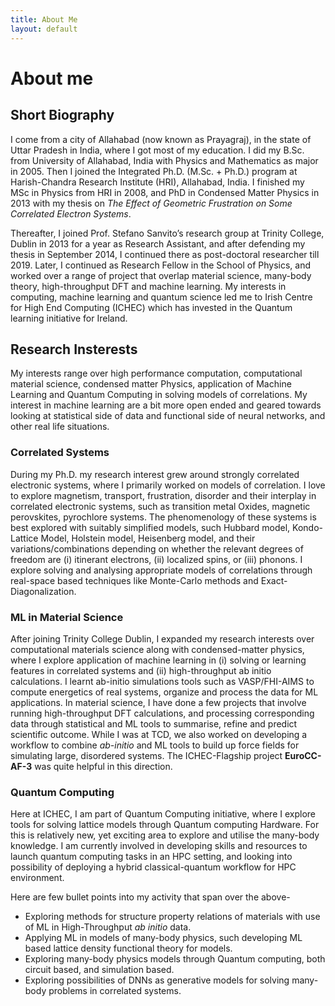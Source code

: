 ```yaml
---
title: About Me
layout: default
---
```


# About me

## Short Biography
I come from a city of Allahabad (now known as Prayagraj), in the state of Uttar Pradesh in India, where I got most of my education. I did my B.Sc. from University of Allahabad, India with Physics and Mathematics as major in 2005. Then I joined the Integrated Ph.D. (M.Sc. + Ph.D.) program at Harish-Chandra Research Institute (HRI), Allahabad, India. I finished my MSc in Physics from HRI in 2008, and PhD in Condensed Matter Physics in 2013 with my thesis on *The Effect of Geometric Frustration on Some Correlated Electron Systems*.

Thereafter, I joined Prof. Stefano Sanvito’s research group at Trinity College, Dublin in 2013 for a year as Research Assistant, and after defending my thesis in September 2014, I continued there as post-doctoral researcher till 2019. Later, I continued as Research Fellow in the School of Physics, and worked over a range of project that overlap material science, many-body theory, high-throughput DFT and machine learning. My interests in computing, machine learning and quantum science led me to Irish Centre for High End Computing (ICHEC) which has invested in the Quantum learning initiative for Ireland. 

## Research Insterests
My interests range over high performance computation, computational material science, condensed matter Physics, application of Machine Learning and Quantum Computing in solving models of correlations. My interest in machine learning are a bit more open ended and geared towards looking at statistical side of data and functional side of neural networks, and other real life situations.

### Correlated Systems
During my Ph.D. my research interest grew around strongly correlated electronic systems, where I primarily worked on models of correlation. I love to explore magnetism, transport, frustration, disorder and their interplay in correlated electronic systems, such as transition metal Oxides, magnetic perovskites, pyrochlore systems. The phenomenology of these systems is best explored with suitably simplified models, such Hubbard model, Kondo-Lattice Model, Holstein model, Heisenberg model, and their variations/combinations depending on whether the relevant degrees of freedom are (i) itinerant electrons, (ii) localized spins, or (iii) phonons. I explore solving and analysing appropriate models of correlations through real-space based techniques like Monte-Carlo methods and Exact-Diagonalization.

### ML in Material Science
After joining Trinity College Dublin, I expanded my research interests over computational materials science along with condensed-matter physics, where I explore application of machine learning in (i) solving or learning features in correlated systems and (ii) high-throughput ab initio calculations. I learnt ab-initio simulations tools such as VASP/FHI-AIMS to compute energetics of real systems, organize and process the data for ML applications. In material science, I have done a few projects that involve running high-throughput DFT calculations, and processing corresponding data through statistical and ML tools to summarise, refine and predict scientific outcome. While I was at TCD, we also worked on developing a workflow to combine *ab-initio* and ML tools to build up force fields for simulating large, disordered systems. The ICHEC-Flagship project **EuroCC-AF-3** was quite helpful in this direction.

### Quantum Computing
Here at ICHEC, I am part of Quantum Computing initiative, where I explore tools for solving lattice models through Quantum computing Hardware. For this is relatively new, yet exciting area to explore and utilise the many-body knowledge. I am currently involved in developing skills and resources to launch quantum computing tasks in an HPC setting, and looking into possibility of deploying a hybrid classical-quantum workflow for HPC environment.

Here are few bullet points into my activity that span over the above-
+ Exploring methods for structure property relations of materials with use of ML in High-Throughput *ab initio* data.
+ Applying ML in models of many-body physics, such developing ML based lattice density functional theory for models.
+ Exploring many-body physics models through Quantum computing, both circuit based, and simulation based.
+ Exploring possibilities of DNNs as generative models for solving many-body problems in correlated systems.
